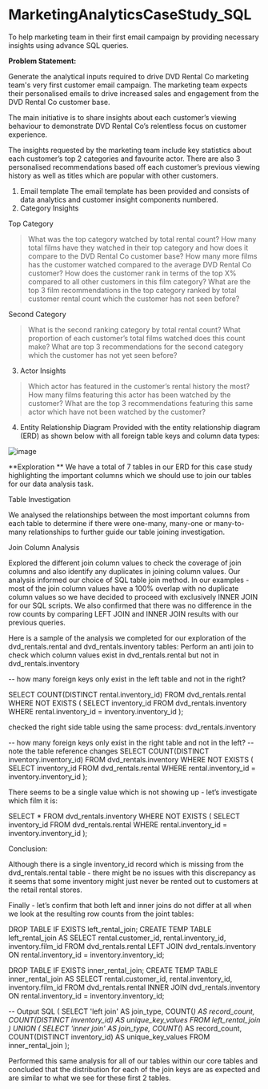 # MarketingAnalyticsCaseStudy_SQL
To help marketing team in their first email campaign by providing necessary insights using advance SQL queries.

**Problem Statement:**

Generate the analytical inputs required to drive DVD Rental Co marketing team's very first customer email campaign.
The marketing team expects their personalised emails to drive increased sales and engagement from the DVD Rental Co customer base.

The main initiative is to share insights about each customer’s viewing behaviour to demonstrate DVD Rental Co’s relentless focus on customer experience.

The insights requested by the marketing team include key statistics about each customer’s top 2 categories and favourite actor. 
There are also 3 personalised recommendations based off each customer’s previous viewing history as well as titles which are popular with other customers.

1. Email template
  The email template has been provided and consists of data analytics and customer insight components numbered.
2. Category Insights

Top Category
> What was the top category watched by total rental count?
> How many total films have they watched in their top category and how does it compare to the DVD Rental Co customer base?
> How many more films has the customer watched compared to the average DVD Rental Co customer?
> How does the customer rank in terms of the top X% compared to all other customers in this film category?
> What are the top 3 film recommendations in the top category ranked by total customer rental count which the customer has not seen before?

Second Category
> What is the second ranking category by total rental count?
> What proportion of each customer’s total films watched does this count make?
> What are top 3 recommendations for the second category which the customer has not yet seen before?

3. Actor Insights
> Which actor has featured in the customer’s rental history the most?
> How many films featuring this actor has been watched by the customer?
> What are the top 3 recommendations featuring this same actor which have not been watched by the customer?

4. Entity Relationship Diagram
Provided with the entity relationship diagram (ERD) as shown below with all foreign table keys and column data types:

![image](https://user-images.githubusercontent.com/89623051/137928027-8871319e-3d51-4d06-9ea5-aaba3777b241.png)


**Exploration
**
We have a total of 7 tables in our ERD for this case study highlighting the important columns which we should use to join our tables for our data analysis task.

Table Investigation

We analysed the relationships between the most important columns from each table to determine if there were one-many, many-one or many-to-many relationships to further guide our table joining investigation.

Join Column Analysis

Explored the different join column values to check the coverage of join columns and also identify any duplicates in joining column values.
Our analysis informed our choice of SQL table join method. In our examples - most of the join column values have a 100% overlap with no duplicate column values
so we have decided to proceed with exclusively INNER JOIN for our SQL scripts. We also confirmed that there was no difference in the row counts by comparing
LEFT JOIN and INNER JOIN results with our previous queries.

Here is a sample of the analysis we completed for our exploration of the dvd_rentals.rental and dvd_rentals.inventory tables:
Perform an anti join to check which column values exist in dvd_rentals.rental but not in dvd_rentals.inventory

-- how many foreign keys only exist in the left table and not in the right?

SELECT
  COUNT(DISTINCT rental.inventory_id)
FROM dvd_rentals.rental
WHERE NOT EXISTS (
  SELECT inventory_id
  FROM dvd_rentals.inventory
  WHERE rental.inventory_id = inventory.inventory_id
);

checked the right side table using the same process: dvd_rentals.inventory

-- how many foreign keys only exist in the right table and not in the left?
-- note the table reference changes
SELECT
  COUNT(DISTINCT inventory.inventory_id)
FROM dvd_rentals.inventory
WHERE NOT EXISTS (
  SELECT inventory_id
  FROM dvd_rentals.rental
  WHERE rental.inventory_id = inventory.inventory_id
);

There seems to be a single value which is not showing up - let’s investigate which film it is:

SELECT *
FROM dvd_rentals.inventory
WHERE NOT EXISTS (
  SELECT inventory_id
  FROM dvd_rentals.rental
  WHERE rental.inventory_id = inventory.inventory_id
);

Conclusion: 

Although there is a single inventory_id record which is missing from the dvd_rentals.rental table - there might be no issues with this discrepancy 
as it seems that some inventory might just never be rented out to customers at the retail rental stores.

Finally - 
let’s confirm that both left and inner joins do not differ at all when we look at the resulting row counts from the joint tables:

DROP TABLE IF EXISTS left_rental_join;
CREATE TEMP TABLE left_rental_join AS
SELECT
  rental.customer_id,
  rental.inventory_id,
  inventory.film_id
FROM dvd_rentals.rental
LEFT JOIN dvd_rentals.inventory
  ON rental.inventory_id = inventory.inventory_id;

DROP TABLE IF EXISTS inner_rental_join;
CREATE TEMP TABLE inner_rental_join AS
SELECT
  rental.customer_id,
  rental.inventory_id,
  inventory.film_id
FROM dvd_rentals.rental
INNER JOIN dvd_rentals.inventory
  ON rental.inventory_id = inventory.inventory_id;

-- Output SQL
(
  SELECT
    'left join' AS join_type,
    COUNT(*) AS record_count,
    COUNT(DISTINCT inventory_id) AS unique_key_values
  FROM left_rental_join
)
UNION
(
  SELECT
    'inner join' AS join_type,
    COUNT(*) AS record_count,
    COUNT(DISTINCT inventory_id) AS unique_key_values
  FROM inner_rental_join
);

Performed this same analysis for all of our tables within our core tables and concluded that the distribution for each of the join keys are as expected 
and are similar to what we see for these first 2 tables.




  
